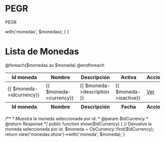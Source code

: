 # PEGR
PEGR

<?php
 
namespace App\Http\Controllers;
 
use Illuminate\Http\Request;
 
use App\Http\Requests;
 
use App\CbCurrency;
 
class CbCurrencyController extends Controller
{
  /**
  * Muestra una lista de las monedas.
  *
  * @return Response
  */
  public function index()
  {
    // Devolverá todas las monedas
    $monedas = CbCurrency::get();
    return view('monedas.index')->with('monedas', $monedas);
  }
}
<h1 class="text-primary">Lista de Monedas</h1>
 
<table class="table table-bordered" id="tableMonedas">
  <thead>
    <tr>
        <th class="text-center">Id moneda</th>
        <th class="text-center">Nombre</th>
        <th class="text-center">Descripción</th>
        <th class="text-center">Activa</th>
        <th class="text-center">Acciones</th>
    </tr>
  </thead>
  <tbody>
    @foreach($monedas as $moneda)
        <tr>
            <td class="text-center">{{ $moneda->idcurrency}}</td>
            <td class="text-center">{{ $moneda->currency}}</td>
            <td class="text-center">{{ $moneda->description }}</td>
            <td class="text-center">{{ $moneda->isactive}}</td>
            <td>
                <a href="{{ route('monedas.show', $moneda->idcurrency) }}" class="btn btn-info">Ver</a>
 
            </td>
        </tr>
    @endforeach
  </tbody>
  <tfoot>
    <tr>
      <th class="text-center">Id moneda</th>
      <th class="text-center">Nombre</th>
      <th class="text-center">Descripción</th>
      <th class="text-center">Fecha</th>
      <th class="text-center">Acciones</th>
    </tr>
  </tfoot>
</table>
/**
 * Muestra la moneda seleccionada por id.
 * @param $IdCurrency 
 * @return Response
 */
public function show($IdCurrency)
{
  // Devuelve la moneda seleccionada por id.
  $moneda = CbCurrency::find($IdCurrency);
  return view('monedas.show')->with('moneda', $moneda);
}

